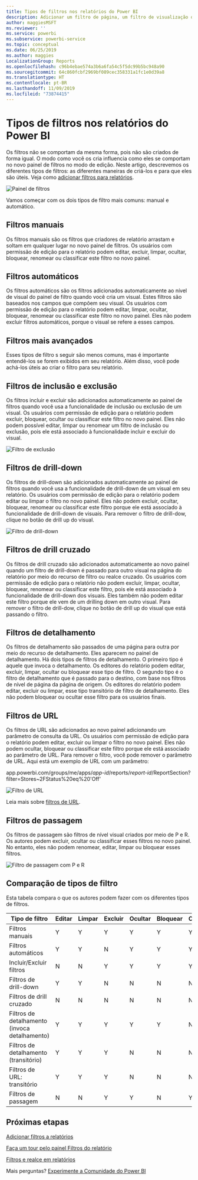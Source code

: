 ```yaml
---
title: Tipos de filtros nos relatórios do Power BI
description: Adicionar um filtro de página, um filtro de visualização ou um filtro de relatório a um relatório no Power BI
author: maggiesMSFT
ms.reviewer: ''
ms.service: powerbi
ms.subservice: powerbi-service
ms.topic: conceptual
ms.date: 06/25/2019
ms.author: maggies
LocalizationGroup: Reports
ms.openlocfilehash: c96b4ebae574a3b6a6fa54c5f5dc99b5bc948a90
ms.sourcegitcommit: 64c860fcbf2969bf089cec358331a1fc1e0d39a8
ms.translationtype: HT
ms.contentlocale: pt-BR
ms.lasthandoff: 11/09/2019
ms.locfileid: "73874415"
---
```

# <a name="types-of-filters-in-power-bi-reports"></a>Tipos de filtros nos relatórios do Power BI

Os filtros não se comportam da mesma forma, pois não são criados de forma igual. O modo como você os cria influencia como eles se comportam no novo painel de filtros no modo de edição. Neste artigo, descrevemos os diferentes tipos de filtros: as diferentes maneiras de criá-los e para que eles são úteis. Veja como [adicionar filtros para relatórios](power-bi-report-add-filter.md). 

![Painel de filtros](media/power-bi-report-filter-types/power-bi-filter-pane.png)

Vamos começar com os dois tipos de filtro mais comuns: manual e automático.

## <a name="manual-filters"></a>Filtros manuais 

Os filtros manuais são os filtros que criadores de relatório arrastam e soltam em qualquer lugar no novo painel de filtros. Os usuários com permissão de edição para o relatório podem editar, excluir, limpar, ocultar, bloquear, renomear ou classificar este filtro no novo painel.

## <a name="automatic-filters"></a>Filtros automáticos 

Os filtros automáticos são os filtros adicionados automaticamente ao nível de visual do painel de filtro quando você cria um visual. Estes filtros são baseados nos campos que compõem seu visual. Os usuários com permissão de edição para o relatório podem editar, limpar, ocultar, bloquear, renomear ou classificar este filtro no novo painel. Eles não podem excluir filtros automáticos, porque o visual se refere a esses campos.

## <a name="more-advanced-filters"></a>Filtros mais avançados

Esses tipos de filtro s seguir são menos comuns, mas é importante entendê-los se forem exibidos em seu relatório. Além disso, você pode achá-los úteis ao criar o filtro para seu relatório.

## <a name="include-and-exclude-filters"></a>Filtros de inclusão e exclusão

Os filtros incluir e excluir são adicionados automaticamente ao painel de filtros quando você usa a funcionalidade de inclusão ou exclusão de um visual. Os usuários com permissão de edição para o relatório podem excluir, bloquear, ocultar ou classificar este filtro no novo painel. Eles não podem possível editar, limpar ou renomear um filtro de inclusão ou exclusão, pois ele está associado à funcionalidade incluir e excluir do visual.

![Filtro de exclusão](media/power-bi-report-filter-types/power-bi-filters-exclude.png)

## <a name="drill-down-filters"></a>Filtros de drill-down

Os filtros de drill-down são adicionados automaticamente ao painel de filtros quando você usa a funcionalidade de drill-down de um visual em seu relatório. Os usuários com permissão de edição para o relatório podem editar ou limpar o filtro no novo painel. Eles não podem excluir, ocultar, bloquear, renomear ou classificar este filtro porque ele está associado à funcionalidade de drill-down de visuais. Para remover o filtro de drill-dow, clique no botão de drill up do visual.

![Filtro de drill-down](media/power-bi-report-filter-types/power-bi-filters-drill-down.png)

## <a name="cross-drill-filters"></a>Filtros de drill cruzado

Os filtros de drill cruzado são adicionados automaticamente ao novo painel quando um filtro de drill-down é passado para outro visual na página do relatório por meio do recurso de filtro ou realce cruzado. Os usuários com permissão de edição para o relatório não podem excluir, limpar, ocultar, bloquear, renomear ou classificar este filtro, pois ele está associado à funcionalidade de drill-down dos visuais. Eles também não podem editar este filtro porque ele vem de um drilling down em outro visual. Para remover o filtro de drill-dow, clique no botão de drill up do visual que está passando o filtro.

## <a name="drillthrough-filters"></a>Filtros de detalhamento

Os filtros de detalhamento são passados de uma página para outra por meio do recurso de detalhamento. Eles aparecem no painel de detalhamento. Há dois tipos de filtros de detalhamento. O primeiro tipo é aquele que invoca o detalhamento. Os editores do relatório podem editar, excluir, limpar, ocultar ou bloquear esse tipo de filtro. O segundo tipo é o filtro de detalhamento que é passado para o destino, com base nos filtros de nível de página da página de origem. Os editores do relatório podem editar, excluir ou limpar, esse tipo transitório de filtro de detalhamento. Eles não podem bloquear ou ocultar esse filtro para os usuários finais.

## <a name="url-filters"></a>Filtros de URL

Os filtros de URL são adicionados ao novo painel adicionando um parâmetro de consulta da URL. Os usuários com permissão de edição para o relatório podem editar, excluir ou limpar o filtro no novo painel. Eles não podem ocultar, bloquear ou classificar este filtro porque ele está associado ao parâmetro de URL. Para remover o filtro, você pode remover o parâmetro de URL. Aqui está um exemplo de URL com um parâmetro:

app.powerbi.com/groups/me/apps/*app-id*/reports/*report-id*/ReportSection?filter=Stores~2FStatus%20eq%20'Off'

![Filtro de URL](media/power-bi-report-filter-types/power-bi-filter-url.png)

Leia mais sobre [filtros de URL](service-url-filters.md).

## <a name="pass-through-filters"></a>Filtros de passagem

Os filtros de passagem são filtros de nível visual criados por meio de P e R. Os autores podem excluir, ocultar ou classificar esses filtros no novo painel. No entanto, eles não podem renomear, editar, limpar ou bloquear esses filtros.

![Filtro de passagem com P e R](media/power-bi-report-filter-types/power-bi-filters-qna.png)

## <a name="comparing-filter-types"></a>Comparação de tipos de filtro

Esta tabela compara o que os autores podem fazer com os diferentes tipos de filtros.

| Tipo de filtro | Editar | Limpar | Excluir | Ocultar | Bloquear | Classificar | Renomear |
|----|----|----|----|----|----|----|----|
| Filtros manuais | Y | Y | Y | Y | Y | Y | Y |
| Filtros automáticos | Y | Y | N | Y | Y | Y | Y |
| Incluir/Excluir filtros | N | N | Y | Y | Y | Y | N |
| Filtros de drill-down | Y | Y | N | N | N | N | N |
| Filtros de drill cruzado | N | N | N | N | N | N | N |
| Filtros de detalhamento (invoca detalhamento) | Y | Y | Y | Y | Y | N | N |
| Filtros de detalhamento (transitório) | Y | Y | Y | N | N | N | N |
| Filtros de URL: transitório | Y | Y | Y | N | N | N | N |
| Filtros de passagem | N | N | Y | Y | N | Y | N |



## <a name="next-steps"></a>Próximas etapas

[Adicionar filtros a relatórios](power-bi-report-add-filter.md)

[Faça um tour pelo painel Filtros do relatório](consumer/end-user-report-filter.md)

[Filtros e realce em relatórios](power-bi-reports-filters-and-highlighting.md)

Mais perguntas? [Experimente a Comunidade do Power BI](https://community.powerbi.com/)

